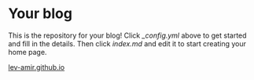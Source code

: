 # Your blog

This is the repository for your blog! Click *_config.yml* above to get started and fill in the details. Then click *index.md* and edit it to start creating your home page.

[lev-amir.github.io](lev-amir.github.io)
